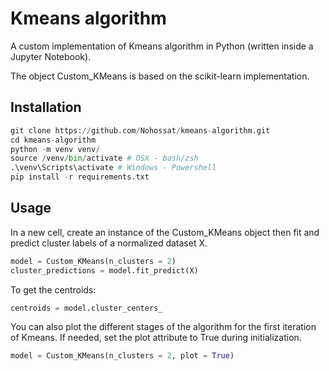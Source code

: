 # Kmeans algorithm

A custom implementation of Kmeans algorithm in Python (written inside a Jupyter Notebook).

The object Custom_KMeans is based on the scikit-learn implementation.

## Installation

```python
git clone https://github.com/Nohossat/kmeans-algorithm.git
cd kmeans-algorithm
python -m venv venv/ 
source /venv/bin/activate # OSX - bash/zsh
.\venv\Scripts\activate # Windows - Powershell
pip install -r requirements.txt
```

## Usage

In a new cell, create an instance of the Custom_KMeans object then fit and predict cluster labels of a normalized dataset X.

```python
model = Custom_KMeans(n_clusters = 2) 
cluster_predictions = model.fit_predict(X)
```

To get the centroids: 

```python
centroids = model.cluster_centers_
```

You can also plot the different stages of the algorithm for the first iteration of Kmeans. If needed, set the plot attribute to True during initialization.

```python
model = Custom_KMeans(n_clusters = 2, plot = True) 
```






